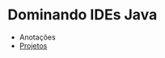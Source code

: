 # Dominando IDEs Java

 * Anotações
 * [Projetos](https://github.com/luana-ar/dio-desafio-github-primeiro-repositorio/blob/main/dominando-ides-java/Projetos/projetos.md)
